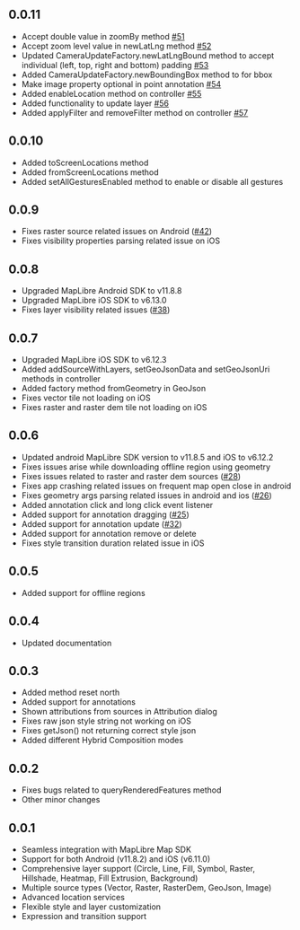 ## 0.0.11

* Accept double value in zoomBy method [#51](https://github.com/itheamc/naxalibre/issues/51)
* Accept zoom level value in newLatLng method [#52](https://github.com/itheamc/naxalibre/issues/52)
* Updated CameraUpdateFactory.newLatLngBound method to accept individual (left, top, right and bottom) padding [#53](https://github.com/itheamc/naxalibre/issues/53)
* Added CameraUpdateFactory.newBoundingBox method to for bbox
* Make image property optional in point annotation [#54](https://github.com/itheamc/naxalibre/issues/54)
* Added enableLocation method on controller [#55](https://github.com/itheamc/naxalibre/issues/55)
* Added functionality to update layer [#56](https://github.com/itheamc/naxalibre/issues/56)
* Added applyFilter and removeFilter method on controller [#57](https://github.com/itheamc/naxalibre/issues/57)

## 0.0.10

* Added toScreenLocations method
* Added fromScreenLocations method
* Added setAllGesturesEnabled method to enable or disable all gestures

## 0.0.9

* Fixes raster source related issues on Android ([#42](https://github.com/itheamc/naxalibre/issues/42))
* Fixes visibility properties parsing related issue on iOS

## 0.0.8

* Upgraded MapLibre Android SDK to v11.8.8
* Upgraded MapLibre iOS SDK to v6.13.0
* Fixes layer visibility related issues ([#38](https://github.com/itheamc/naxalibre/issues/38))

## 0.0.7

* Upgraded MapLibre iOS SDK to v6.12.3
* Added addSourceWithLayers, setGeoJsonData and setGeoJsonUri methods in controller
* Added factory method fromGeometry in GeoJson
* Fixes vector tile not loading on iOS
* Fixes raster and raster dem tile not loading on iOS

## 0.0.6

* Updated android MapLibre SDK version to v11.8.5 and iOS to v6.12.2
* Fixes issues arise while downloading offline region using geometry
* Fixes issues related to raster and raster dem sources ([#28](https://github.com/itheamc/naxalibre/issues/28))
* Fixes app crashing related issues on frequent map open close in android
* Fixes geometry args parsing related issues in android and ios ([#26](https://github.com/itheamc/naxalibre/issues/26))
* Added annotation click and long click event listener
* Added support for annotation dragging ([#25](https://github.com/itheamc/naxalibre/issues/25))
* Added support for annotation update ([#32](https://github.com/itheamc/naxalibre/issues/32))
* Added support for annotation remove or delete
* Fixes style transition duration related issue in iOS


## 0.0.5

* Added support for offline regions

## 0.0.4

* Updated documentation

## 0.0.3

* Added method reset north
* Added support for annotations
* Shown attributions from sources in Attribution dialog
* Fixes raw json style string not working on iOS
* Fixes getJson() not returning correct style json
* Added different Hybrid Composition modes

## 0.0.2

* Fixes bugs related to queryRenderedFeatures method
* Other minor changes

## 0.0.1

* Seamless integration with MapLibre Map SDK
* Support for both Android (v11.8.2) and iOS (v6.11.0)
* Comprehensive layer support (Circle, Line, Fill, Symbol, Raster, Hillshade, Heatmap, Fill
  Extrusion, Background)
* Multiple source types (Vector, Raster, RasterDem, GeoJson, Image)
* Advanced location services
* Flexible style and layer customization
* Expression and transition support
